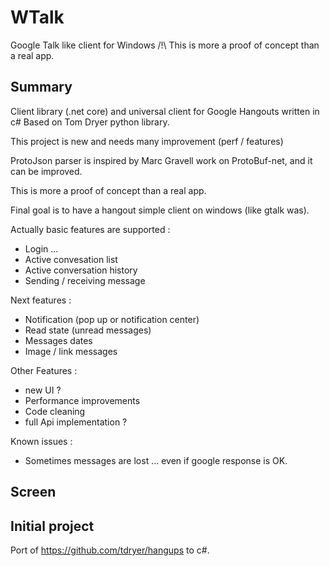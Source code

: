 # WTalk
Google Talk like client for Windows
/!\ This is more a proof of concept than a real app.

## Summary
Client library (.net core) and universal client for Google Hangouts written in c#
Based on Tom Dryer python library.

This project is new and needs many improvement (perf / features) 

ProtoJson parser is inspired by Marc Gravell work on ProtoBuf-net, and it can be improved.

This is more a proof of concept than a real app.

Final goal is to have a hangout simple client on windows (like gtalk was).

Actually basic features are supported : 
- Login ... 
- Active convesation list
- Active conversation history
- Sending / receiving message

Next features :
- Notification (pop up or notification center)
- Read state (unread messages)
- Messages dates
- Image / link messages 

Other Features :
- new UI ? 
- Performance improvements 
- Code cleaning 
- full Api implementation ? 

Known issues :
- Sometimes messages are lost ... even if google response is OK.

## Screen

## Initial project
Port of https://github.com/tdryer/hangups to c#.
